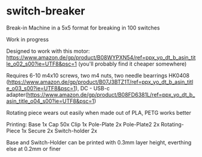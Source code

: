 # switch-breaker

Break-in Machine in a 5x5 format for breaking in 100 switches

Work in progress

Designed to work with this motor: https://www.amazon.de/gp/product/B08WYPXN54/ref=ppx_yo_dt_b_asin_title_o02_s00?ie=UTF8&psc=1 (you'll probably find it cheaper somewhere)

Requires 6-10 m4x10 screws, two m4 nuts, two needle bearrings HK0408 (https://www.amazon.de/gp/product/B07J3BTZ1T/ref=ppx_yo_dt_b_asin_title_o03_s00?ie=UTF8&psc=1), DC - USB-c adapter(https://www.amazon.de/gp/product/B08FD6381L/ref=ppx_yo_dt_b_asin_title_o04_s00?ie=UTF8&psc=1)

Rotating piece wears out easily when made out of PLA, PETG works better

Printing: 
Base 1x
Cap 50x
Clip 1x
Pole-Plate 2x
Pole-Plate2 2x
Rotating-Piece 1x
Secure 2x
Switch-holder 2x

Base and Switch-Holder can be printed with 0.3mm layer height, everthing else at 0.2mm or finer
